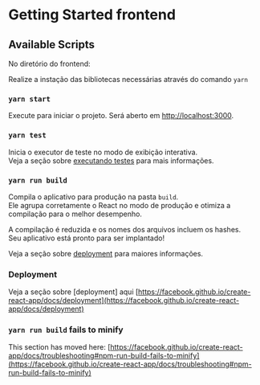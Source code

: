 # Getting Started frontend

## Available Scripts

No diretório do frontend:

Realize a instação das bibliotecas necessárias através do comando `yarn`

### `yarn start`

Execute para iniciar o projeto.
Será aberto em [http://localhost:3000](http://localhost:3000).

### `yarn test`

Inicia o executor de teste no modo de exibição interativa.\
Veja a seção sobre [executando testes](https://facebook.github.io/create-react-app/docs/running-tests) para mais informações.

### `yarn run build`

Compila o aplicativo para produção na pasta `build`.\
Ele agrupa corretamente o React no modo de produção e otimiza a compilação para o melhor desempenho.

A compilação é reduzida e os nomes dos arquivos incluem os hashes.\
Seu aplicativo está pronto para ser implantado!

Veja a seção sobre [deployment](https://facebook.github.io/create-react-app/docs/deployment) para maiores informações.

### Deployment

Veja a seção sobre [deployment] aqui [https://facebook.github.io/create-react-app/docs/deployment](https://facebook.github.io/create-react-app/docs/deployment)

### `yarn run build` fails to minify

This section has moved here: [https://facebook.github.io/create-react-app/docs/troubleshooting#npm-run-build-fails-to-minify](https://facebook.github.io/create-react-app/docs/troubleshooting#npm-run-build-fails-to-minify)
